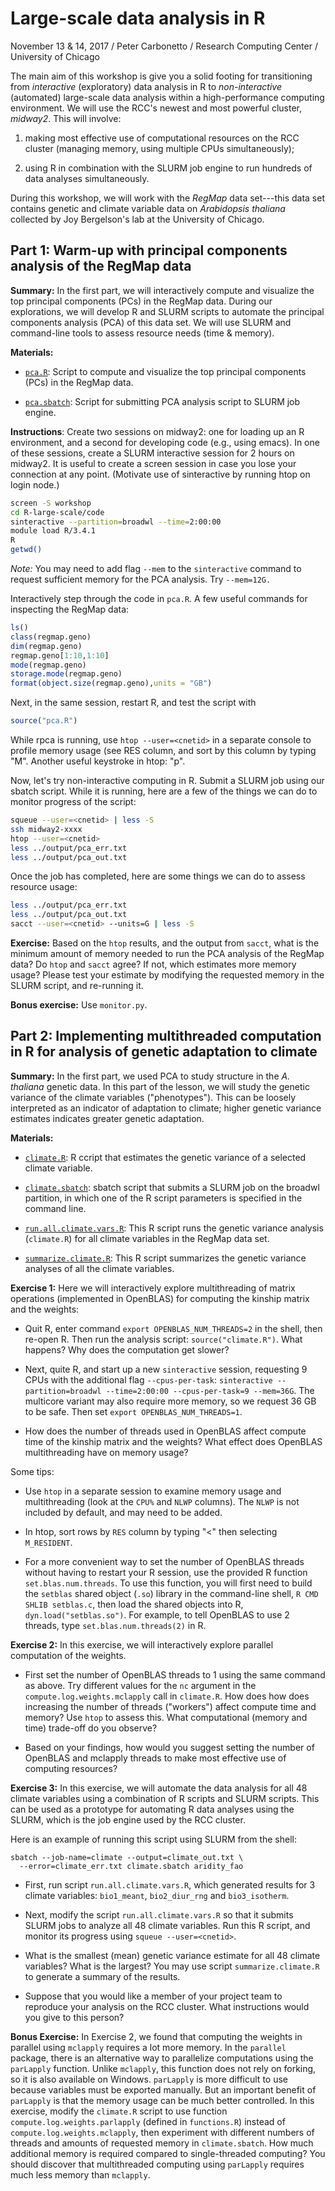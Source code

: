 # Large-scale data analysis in R

November 13 & 14, 2017 / Peter Carbonetto / Research Computing Center / 
University of Chicago

The main aim of this workshop is give you a solid footing for
transitioning from *interactive* (exploratory) data analysis in R to
*non-interactive* (automated) large-scale data analysis within a
high-performance computing environment. We will use the RCC's newest
and most powerful cluster, *midway2*. This will involve:

1. making most effective use of computational resources on the RCC
cluster (managing memory, using multiple CPUs simultaneously);

2. using R in combination with the SLURM job engine to run
hundreds of data analyses simultaneously.

During this workshop, we will work with the *RegMap* data set---this
data set contains genetic and climate variable data on *Arabidopsis
thaliana* collected by Joy Bergelson's lab at the University of
Chicago.

## Part 1: Warm-up with principal components analysis of the RegMap data

**Summary:** In the first part, we will interactively compute and
visualize the top principal components (PCs) in the RegMap
data. During our explorations, we will develop R and SLURM scripts to
automate the principal components analysis (PCA) of this data set. We
will use SLURM and command-line tools to assess resource needs (time &
memory).

**Materials:**

+ [`pca.R`](code/pca.R): Script to compute and visualize the top
  principal components (PCs) in the RegMap data.

+ [`pca.sbatch`](code/pca.sbatch): Script for submitting PCA analysis
  script to SLURM job engine.

**Instructions**: Create two sessions on midway2: one for loading up
an R environment, and a second for developing code (e.g., using
emacs). In one of these sessions, create a SLURM interactive session
for 2 hours on midway2. It is useful to create a screen session in
case you lose your connection at any point. (Motivate use of
sinteractive by running htop on login node.)

```bash
screen -S workshop
cd R-large-scale/code
sinteractive --partition=broadwl --time=2:00:00
module load R/3.4.1
R
getwd()
```

*Note:* You may need to add flag `--mem` to the `sinteractive` command
to request sufficient memory for the PCA analysis. Try `--mem=12G.`

Interactively step through the code in `pca.R`. A few useful commands
for inspecting the RegMap data:

```R
ls()
class(regmap.geno)
dim(regmap.geno)
regmap.geno[1:10,1:10]
mode(regmap.geno)
storage.mode(regmap.geno)
format(object.size(regmap.geno),units = "GB")
```

Next, in the same session, restart R, and test the script with

```R
source("pca.R")
```

While rpca is running, use `htop --user=<cnetid>` in a separate
console to profile memory usage (see RES column, and sort by this
column by typing "M". Another useful keystroke in htop: "p".

Now, let's try non-interactive computing in R. Submit a SLURM job
using our sbatch script. While it is running, here are a few of the
things we can do to monitor progress of the script:

```bash
squeue --user=<cnetid> | less -S
ssh midway2-xxxx
htop --user=<cnetid>
less ../output/pca_err.txt
less ../output/pca_out.txt
```

Once the job has completed, here are some things we can do to assess
resource usage:

```bash
less ../output/pca_err.txt
less ../output/pca_out.txt
sacct --user=<cnetid> --units=G | less -S
```

**Exercise:** Based on the `htop` results, and the output from
`sacct`, what is the minimum amount of memory needed to run the PCA
analysis of the RegMap data? Do `htop` and `sacct` agree? If not,
which estimates more memory usage? Please test your estimate by
modifying the requested memory in the SLURM script, and re-running it.

**Bonus exercise:** Use `monitor.py`.

## Part 2: Implementing multithreaded computation in R for analysis of genetic adaptation to climate

**Summary:** In the first part, we used PCA to study structure in the
*A. thaliana* genetic data. In this part of the lesson, we will study
the genetic variance of the climate variables ("phenotypes"). This
can be loosely interpreted as an indicator of adaptation to climate;
higher genetic variance estimates indicates greater genetic
adaptation.

**Materials:**

+ [`climate.R`](code/climate.R): R ccript that estimates the genetic
variance of a selected climate variable.

+ [`climate.sbatch`](code/climate.sbatch): sbatch script that submits
a SLURM job on the broadwl partition, in which one of the R script
parameters is specified in the command line.

+ [`run.all.climate.vars.R`](code/run.all.climate.vars.R): This R script
runs the genetic variance analysis (`climate.R`) for all climate
variables in the RegMap data set.

+ [`summarize.climate.R`](code/summarize.climate.R): This R script
summarizes the genetic variance analyses of all the climate variables.

**Exercise 1:** Here we will interactively explore multithreading of
matrix operations (implemented in OpenBLAS) for computing the kinship
matrix and the weights:

+ Quit R, enter command `export OPENBLAS_NUM_THREADS=2` in the shell,
  then re-open R. Then run the analysis script: `source("climate.R")`.
  What happens? Why does the computation get slower?

+ Next, quite R, and start up a new `sinteractive` session, requesting
  9 CPUs with the additional flag `--cpus-per-task`: `sinteractive
  --partition=broadwl --time=2:00:00 --cpus-per-task=9 --mem=36G`. The
  multicore variant may also require more memory, so we request 36 GB
  to be safe. Then set `export OPENBLAS_NUM_THREADS=1`.

+ How does the number of threads used in OpenBLAS affect compute time
  of the kinship matrix and the weights? What effect does OpenBLAS
  multithreading have on memory usage?

Some tips:

+ Use `htop` in a separate session to examine memory usage and
  multithreading (look at the `CPU%` and `NLWP` columns). The `NLWP`
  is not included by default, and may need to be added.

+ In htop, sort rows by `RES` column by typing "<" then selecting
  `M_RESIDENT`.

+ For a more convenient way to set the number of OpenBLAS threads
  without having to restart your R session, use the provided R
  function `set.blas.num.threads`. To use this function, you will
  first need to build the `setblas` shared object (`.so`) library in
  the command-line shell, `R CMD SHLIB setblas.c`, then load the
  shared objects into R, `dyn.load("setblas.so")`. For example, to
  tell OpenBLAS to use 2 threads, type `set.blas.num.threads(2)` in R.

**Exercise 2:** In this exercise, we will interactively explore
parallel computation of the weights.

+ First set the number of OpenBLAS threads to 1 using the same command
  as above. Try different values for the `nc` argument in the
  `compute.log.weights.mclapply` call in `climate.R`. How does how
  does increasing the number of threads ("workers") affect compute
  time and memory? Use `htop` to assess this. What computational
  (memory and time) trade-off do you observe?

+ Based on your findings, how would you suggest setting the number of
  OpenBLAS and mclapply threads to make most effective use of
  computing resources?

**Exercise 3:** In this exercise, we will automate the data analysis
for all 48 climate variables using a combination of R scripts and
SLURM scripts. This can be used as a prototype for automating R data
analyses using the SLURM, which is the job engine used by the RCC
cluster.

Here is an example of running this script using SLURM from the
shell:

```
sbatch --job-name=climate --output=climate_out.txt \
  --error=climate_err.txt climate.sbatch aridity_fao
```

+ First, run script `run.all.climate.vars.R`, which generated results
  for 3 climate variables: `bio1_meant`, `bio2_diur_rng` and
  `bio3_isotherm`.

+ Next, modify the script `run.all.climate.vars.R` so that it submits
  SLURM jobs to analyze all 48 climate variables. Run this R script, and
  monitor its progress using `squeue --user=<cnetid>`.

+ What is the smallest (mean) genetic variance estimate for all 48
  climate variables? What is the largest? You may use script
  `summarize.climate.R` to generate a summary of the results.

+ Suppose that you would like a member of your project team to
  reproduce your analysis on the RCC cluster. What instructions would
  you give to this person?

**Bonus Exercise:** In Exercise 2, we found that computing the weights
in parallel using `mclapply` requires a lot more memory. In the
`parallel` package, there is an alternative way to parallelize
computations using the `parLapply` function. Unlike `mclapply`, this
function does not rely on forking, so it is also available on
Windows. `parLapply` is more difficult to use because variables must
be exported manually. But an important benefit of `parLapply` is that
the memory usage can be much better controlled.  In this exercise,
modify the `climate.R` script to use function
`compute.log.weights.parlapply` (defined in `functions.R`) instead of
`compute.log.weights.mclapply`, then experiment with different numbers
of threads and amounts of requested memory in `climate.sbatch`. How
much additional memory is required compared to single-threaded
computing? You should discover that multithreaded computing using
`parLapply` requires much less memory than `mclapply`.
